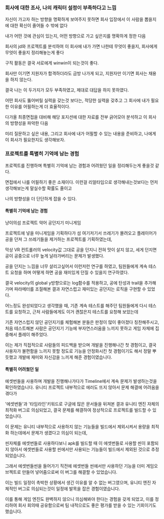 ### 회사에 대한 조사, 나의 캐릭터 설정이 부족하다고 느낌

자신이 가고자 하는 방향을 명확하게 보여주지 못하면 회사 입장에서 이 사람을 뽑을지에 대한 확신이 줄어들 수 밖에 없다

내가 어떤 것에 관심이 있는지, 어떤 방향으로 가고 싶은지를 명확하게 정한 다음

회사의 jd와 프로젝트를 분석하여 이 회사에 내가 가면 나한테 무엇이 좋을지, 회사에게 무엇이 좋을지 정리해놓는게 좋다

구직 활동은 결국 서로에게 winwin이 되는것이 좋다. 

회사만 이기면 지원자가 합격하더라도 금방 나가게 되고, 지원자만 이기면 회사는 채용을 하지 않는다.

결국 나는 이 두가지가 모두 부족하였고, 제대로 대답을 하지 못하였다.

어떤 회사도 뚫어버릴 실력을 갖는것 보다는, 적당한 실력을 갖추고 그 회사에 내가 필요한 이유를 어필하는게 더 효율적이다.

다가올 최종면접을 대비해 해당 포지션에 대한 자료를 전부 긁어모아 분석하고 이 회사의 방향성을 파악한 다음

미리 질문하고 싶은 내용, 그리고 회사에 내가 어필할 수 있는 내용을 준비하고, 나에게 이 회사가 필요한지도 생각해보자.

### 프로젝트를 특별히 기억에 남는 경험

프로젝트를 진행하며 특별히 기억에 남는 경험과 어려웠던 일을 정리해두는게 좋을것 같다.

면접에서 나를 어필하기 좋은 소재이다. 이런걸 리얼타임으로 생각해내는것보다는 먼저 생각해보는게 말실수할 확률도 줄이고

나의 방향성을 더 단단하게 잡을 수 있다.

#### 특별히 기억에 남는 경험

냥이의섬 프로젝트 악어 공던지기 미니게임

프로젝트에 넣을 미니게임을 기획하다가 섬 여기저기서 쓰레기가 몰려오고 플레이어가 공을 던져 그 쓰레기들을 제거하는 프로젝트를 기획하였는데,

막상 VR 컨트롤러의 velocity값 그대로 공을 던지니 전혀 맛이 살지 않고, 세게 던지면 공이 공중으로 너무 높게 날라가버리는 문제가 발생했다.

공을 던지는 느낌을 너무 살리고싶어서 이런저런 연구를 하였고, 팀원들에게 계속 테스트 요청을 하며 어떻게 하면 공을 재미있게 던질 수 있을지 연구하였다.

결국 velocity의 global y방향으로는 log함수를 적용하고, 공에 탄성과 trail을 추가해가며 파라메터를 조절해본 결과 자연스럽고 재미있는 공던지는 로직을 구현할 수 있었다.

어느정도 완성되었다고 생각했을 때, 기존 계속 테스트를 해주던 팀원들에게 다시 테스트를 요청하고, 근처 사람들에게도 이거 괜찮은지 테스트를 요청해 보았는데

기존 자연스럽지 않던 공던지기를 체험해본 분들은 판정이 많이 좋아졌다 칭찬해주시고, 처음 테스트해본 사람은 공던지기 기능에 부자연스러움을 느끼지 못하고 게임 자체에 집중해서 플레이 해주었다.

이는 제가 직접적으로 사람들의 피드백을 받으며 개발을 진행해나간 첫 경험이고, 결국 사용자가 불편함을 느끼지 못할 정도로 기능을 안정화시킨 첫 경험이기도 해서 정말 뿌듯했고 개발에 재미와 자신감을 느끼게 해준 경험이였습니다.


#### 특별히 어려웠던 일

에셋번들을 사용하며 개발을 진행해나가다가 Timeline에서 계속 문제가 발생하는것을 확인하였습니다. 유니티 프로젝트 내부적으로 에러도 뜨지 않아서 문제 해결에 어려움을 겪다가

'에셋번들'과 '타임라인'키워드로 구글에 많은 문서들을 뒤져본 결과 유니티 엔진 자체의 최적화 버그로 의심되었고, 결국 문제를 해결하여 정상적으로 프로젝트를 빌드할 수 있었습니다.

이 문제는 유니티 내부적으로 사용하지 않는 기능들을 빌드에서 제외시켜서 용량을 최적화 하는데에서 문제가 생겼다고 의심이 되는데,

씬자체를 에셋번들로 사용하다보니 apk를 빌드할 때 이 에셋번들로 사용할 씬이 포함되지 않아서 에셋번들로 사용할 씬에서만 사용되는 기능들이 빌드에서 제외된 것으로 추정되었습니다.

그래서 에셋번들씬을 들어가기 직전에 에셋번들 씬에서만 사용하던 기능을 더미 게임오브젝트로 만들어 넣어줌으로써 이 버그를 해결할 수 있었습니다.

이는 빌드 일정이 촉박한 상황에서 생긴 이유를 알 수 없는 버그였으며, 유니티 엔진 자체적인 버그로 의심되는것이 일정에 발목을 잡은 경험이였습니다.

이를 통해 게임 엔진도 완벽하지 않으니 의심해봐야 한다는 경험을 갖게 되었고, 이를 정리하여 회사 회의때 공유함으로써 팀 내적으로도 좋은 평가를 받을 수 있는 기회이기도 했습니다.

